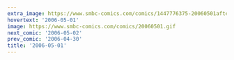 ```yaml
---
extra_image: https://www.smbc-comics.com/comics/1447776375-20060501after.png
hovertext: '2006-05-01'
image: https://www.smbc-comics.com/comics/20060501.gif
next_comic: '2006-05-02'
prev_comic: '2006-04-30'
title: '2006-05-01'
---
```


